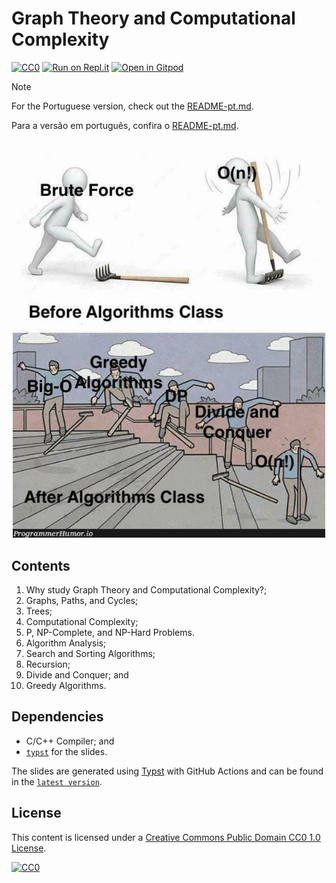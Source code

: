 # Graph Theory and Computational Complexity

[![CC0](https://img.shields.io/badge/License-CC0-lightgrey.svg)](https://creativecommons.org/publicdomain/zero/1.0/)
[![Run on Repl.it](https://repl.it/badge/github/storopoli/grafos-complexidade)](https://repl.it/github/storopoli/grafos-complexidade)
[![Open in Gitpod](https://gitpod.io/button/open-in-gitpod.svg)](https://gitpod.io/#https://github.com/storopoli/grafos-complexidade)

> [!NOTE]
>
> For the Portuguese version, check out the [README-pt.md](README-pt.md).
>
> Para a versão em português, confira o [README-pt.md](README-pt.md).

<!-- markdownlint-disable no-inline-html -->
<div class="figure" style="text-align: center">
  <img src="slides/images/algorithm_analysis_meme.jpg"
   alt="Algorithm meme" width="500" />
</div>
<!-- markdownlint-enable no-inline-html -->

## Contents

1. Why study Graph Theory and Computational Complexity?;
1. Graphs, Paths, and Cycles;
1. Trees;
1. Computational Complexity;
1. P, NP-Complete, and NP-Hard Problems.
1. Algorithm Analysis;
1. Search and Sorting Algorithms;
1. Recursion;
1. Divide and Conquer; and
1. Greedy Algorithms.

## Dependencies

- C/C++ Compiler; and
- [`typst`](https://typst.app) for the slides.

The slides are generated using [Typst](https://typst.app) with GitHub Actions
and can be found in the
[`latest version`](https://github.com/storopoli/graphs-complexity/releases/latest/download/slides.pdf).

## License

This content is licensed under a
[Creative Commons Public Domain CC0 1.0 License](https://creativecommons.org/publicdomain/zero/1.0/).

[![CC0](https://licensebuttons.net/l/zero/1.0/88x31.png)](https://creativecommons.org/publicdomain/zero/1.0/)
